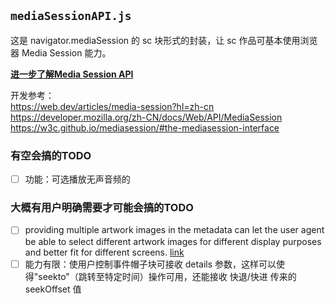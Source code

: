 ## `mediaSessionAPI.js`

这是 navigator.mediaSession 的 sc 块形式的封装，让 sc 作品可基本使用浏览器 Media Session 能力。

**[进一步了解Media Session API](https://web.dev/articles/media-session?hl=zh-cn)**


开发参考：   
https://web.dev/articles/media-session?hl=zh-cn  
https://developer.mozilla.org/zh-CN/docs/Web/API/MediaSession  
https://w3c.github.io/mediasession/#the-mediasession-interface
### 有空会搞的TODO  
- [ ] 功能：可选播放无声音频的<audio>元素以在 使用一些不用<audio>标签播放音乐的 音乐拓展时（例如原生sc音频模块、Clipccext-LazyLoad）也能让 Media Session 显示出来

### 大概有用户明确需要才可能会搞的TODO  
- [ ] providing multiple artwork images in the metadata can let the user agent be able to select different artwork images for different display purposes and better fit for different screens. [link](https://w3c.github.io/mediasession/#examples)
- [ ] 能力有限：使用户控制事件帽子块可接收 details 参数，这样可以使得"seekto"（跳转至特定时间）操作可用，还能接收 快退/快进 传来的 seekOffset 值